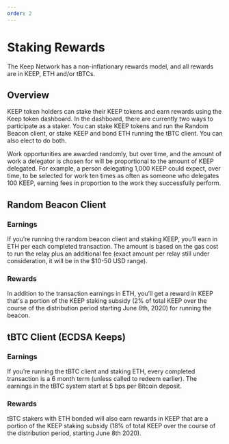 ```yaml
--- 
order: 2
---
```


# Staking Rewards

The Keep Network has a non-inflationary rewards model, and all rewards are in KEEP, ETH and/or tBTCs.

## Overview

KEEP token holders can stake their KEEP tokens and earn rewards using the Keep token dashboard. In the dashboard, there are currently two ways to participate as a staker. You can stake KEEP tokens and run the Random Beacon client, or stake KEEP and bond ETH running the tBTC client. You can also elect to do both.

Work opportunities are awarded randomly, but over time, and the amount of work a delegator is chosen for will be proportional to the amount of KEEP delegated. For example, a person delegating 1,000 KEEP could expect, over time, to be selected for work ten times as often as someone who delegates 100 KEEP, earning fees in proportion to the work they successfully perform.

## Random Beacon Client

### Earnings

If you’re running the random beacon client and staking KEEP, you’ll earn in ETH per each completed transaction. The amount is based on the gas cost to run the relay plus an additional fee (exact amount per relay still under consideration, it will be in the $10-50 USD range). 

### Rewards

In addition to the transaction earnings in ETH, you’ll get a reward in KEEP that's a portion of the KEEP staking subsidy (2% of total KEEP over the course of the distribution period starting June 8th, 2020) for running the beacon.

## tBTC Client (ECDSA Keeps)

### Earnings

If you’re running the tBTC client and staking ETH, every completed transaction is a 6 month term (unless called to redeem earlier). The earnings in the tBTC system start at 5 bps per Bitcoin deposit. 

### Rewards

tBTC stakers with ETH bonded will also earn rewards in KEEP that are a portion of the KEEP staking subsidy (18% of total KEEP over the course of the distribution period, starting June 8th 2020).